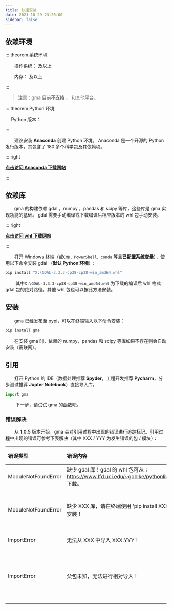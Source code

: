 ```yaml
---
title: 快速安装
date: 2021-10-29 23:20:00
sidebar: false
---
```


## 依赖环境

::: theorem 系统环境

&emsp;&emsp;操作系统：<Badge text="Winows 10 +" vertical='middle'/> 及以上

&emsp;&emsp;内存：<Badge text="8 GB" vertical='middle'/>  及以上

:::

> 注意：gma 目前**不支持** <Badge text="Linux" type='error' vertical='middle'/>、<Badge text="MacOS" type='error' vertical='middle'/> 和其他平台。

::: theorem Python 环境

&emsp; Python 版本： <Badge text="3.8、3.9 或 3.10" vertical='middle'/>

:::

&emsp;&emsp;建议安装 **Anaconda** 创建 Python 环境。 Anaconda 是一个开源的 Python 发行版本，其包含了 180 多个科学包及其依赖项。

::: right  

 [**点击访问 Anaconda 下载网站**](https://www.anaconda.com/)

:::

## 依赖库 
&emsp;&emsp;gma 的构建依赖 gdal <Badge text="3.3.1 +"/>，numpy <Badge text="1.20.3 +"/>，pandas <Badge text="1.3.3 +"/> 和 scipy<Badge text="1.7.1 +"/> 等库，这些库是 gma 实现功能的基础。 gdal 需要手动编译或下载编译后相应版本的 whl 包手动安装。

::: right 

 [**点击访问 whl 下载网站**](https://www.lfd.uci.edu/~gohlke/pythonlibs/)

:::

&emsp;&emsp;打开  Windows 终端（或```CMD、PowerShell、conda``` 等且**已配置系统变量**），使用以下命令安装 gdal （**默认 Python 环境**）:
```bash
pip install "X:\GDAL-3.3.3-cp38-cp38-win_amd64.whl"
```
&emsp;&emsp; 其中```X:\GDAL-3.3.3-cp38-cp38-win_amd64.whl``` 为下载的编译后 whl 格式 gdal 包的绝对路径。其他 whl 包也可以按此方法安装。

## 安装

&emsp;&emsp;gma 已经发布至 [pypi](https://pypi.org/project/gma/)，可以在终端输入以下命令安装：

```bash
pip install gma
```
&emsp;&emsp;在安装 gma 时，依赖的 numpy，pandas 和 scipy 等库如果不存在则会自动安装（需联网）。


## 引用

&emsp;&emsp;打开 Python 的 IDE（数据处理推荐 **Spyder**，工程开发推荐 **Pycharm**，分步测试推荐 **Jupter Notebook**）直接导入库。

```python
import gma
```

&emsp;&emsp; 下一步，请试试 gma 的函数吧。

### 错误解决

&emsp;&emsp;从 **1.0.5** 版本开始，gma 会对引用过程中出现的错误进行追踪标记。引用过程中出现的错误可参考下表解决（其中 XXX / YYY 为发生错误的包 / 模块）：

| 错误类型            | 错误内容                                                     | 解决方法                              |
| :------------------ | :----------------------------------------------------------- | :------------------------------------ |
| ModuleNotFoundError | 缺少 gdal 库！gdal 的 whl 包可从：https://www.lfd.uci.edu/~gohlke/pythonlibs/ 下载。 | [安装 gdal](/Install.html#依赖库)     |
| ModuleNotFoundError | 缺少 XXX 库，请在终端使用 'pip install XXX' 安装！           | 在终端输入 `pip install XXX` 安装     |
| ImportError         | 无法从 XXX 中导入 XXX.YYY！                                  | 重新安装 XXX                          |
| ImportError         | 父包未知，无法进行相对导入！                                 | 请从 gma 的父文件夹引用或重新安装 gma |
